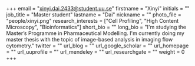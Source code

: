 +++
email = "xinyi.dai.2433@student.uu.se"
firstname = "Xinyi"
initials = ""
job_title = "Master student"
lastname = "Dai"
nickname = ""
photo_file = "people/xinyi.png"
research_interests = ["Cell Profiling", "High Content Microscopy", "Bioinformatics"]
short_bio = ""
long_bio = "I'm studying the Master’s Programme in Pharmaceutical Modelling. I'm currently doing my master thesis with the topic of image-based analysis in imaging flow cytometry."
twitter = ""
url_blog = ""
url_google_scholar = ""
url_homepage = ""
url_uuprofile = ""
url_mendeley = ""
url_researchgate = ""
weight = 0
+++
